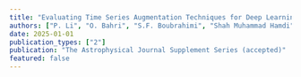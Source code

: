 ```yaml
---
title: "Evaluating Time Series Augmentation Techniques for Deep Learning-Based Solar Flare Prediction"
authors: ["P. Li", "O. Bahri", "S.F. Boubrahimi", "Shah Muhammad Hamdi"]
date: 2025-01-01
publication_types: ["2"]
publication: "The Astrophysical Journal Supplement Series (accepted)"
featured: false
---
```

